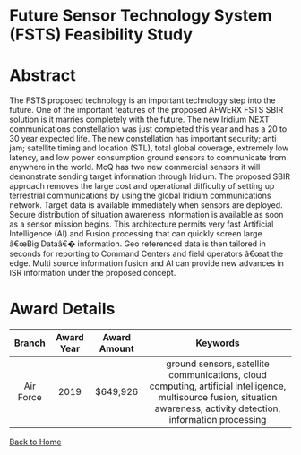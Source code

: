 
Future Sensor Technology System (FSTS) Feasibility Study
========================================================

# Abstract


The FSTS proposed technology is an important technology step into the future. One of the important features of the proposed AFWERX FSTS SBIR solution is it marries completely with the future. The new Iridium NEXT communications constellation was just completed this year and has a 20 to 30 year expected life. The new constellation has important security; anti jam; satellite timing and location (STL), total global coverage, extremely low latency, and low power consumption ground sensors to communicate from anywhere in the world. McQ has two new commercial sensors it will demonstrate sending target information through Iridium. The proposed SBIR approach removes the large cost and operational difficulty of setting up terrestrial communications by using the global Iridium communications network. Target data is available immediately when sensors are deployed. Secure distribution of situation awareness information is available as soon as a sensor mission begins. This architecture permits very fast Artificial Intelligence (AI) and Fusion processing that can quickly screen large â€œBig Dataâ€� information. Geo referenced data is then tailored in seconds for reporting to Command Centers and field operators â€œat the edge. Multi source information fusion and AI can provide new advances in ISR information under the proposed concept.  

# Award Details

|Branch|Award Year|Award Amount|Keywords|
| :---: | :---: | :---: | :---: |
|Air Force|2019|$649,926|ground sensors, satellite communications, cloud computing, artificial intelligence, multisource fusion, situation awareness, activity detection, information processing|
  
  


[Back to Home](https://github.com/chrischow/dod_sbir_awards/DJ/#1436)